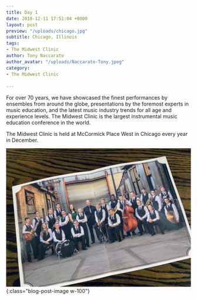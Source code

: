 ```yaml
---
title: Day 1
date: 2018-12-11 17:51:04 +0000
layout: post
preview: "/uploads/chicago.jpg"
subtitle: Chicago, Illinois
tags:
- The Midwest Clinic
author: Tony Naccarato
author_avatar: "/uploads/Naccarato-Tony.jpeg"
category:
- The Midwest Clinic

---
```

For over 70 years, we have showcased the finest performances by ensembles from around the globe, presentations by the foremost experts in music education, and the latest music industry trends for all age and experience levels. The Midwest Clinic is the largest instrumental music education conference in the world.

The Midwest Clinic is held at McCormick Place West in Chicago every year in December.

![band](/uploads/IMG_0700.JPG){:class="blog-post-image w-100"}